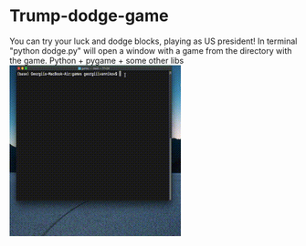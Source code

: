 # Trump-dodge-game
You can try your luck and dodge blocks, playing as US president!
In terminal "python dodge.py" will open a window with a game from the directory with the game.
Python + pygame + some other libs
![](dodge.gif)
